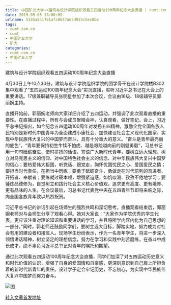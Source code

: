 ```yaml
---
title: 中国矿业大学->建筑与设计学院组织观看五四运动100周年纪念大会直播 | cumt.com.cn
date: 2019-05-05 13:00:09
urlname: 5335a8417e1afc8647a67d933c5ec0be
tags: 
- cumt.com.cn
- cumt
- 中国矿业大学
- 矿大
categories:
- cumt.com.cn
- 中国矿业大学
---
```


建筑与设计学院组织观看五四运动100周年纪念大会直播

4月30日上午10点30分，建筑与设计学院组织学院的团学骨干在设计学院楼B302集中观看了“五四运动100周年纪念大会”实况直播，聆听习近平总书记在大会上的重要讲话。17级兼职辅导员张明星参加了本次会议，会议由16级、18级辅导员郭丽婉主持。

直播开始前，郭丽婉老师向大家详细介绍了五四运动，并强调了此次观看直播的重要性。在直播过程中，所有与会成员聚精会神，认真观看，做好笔记。会上，习近平总书记指出，如今纪念五四运动100周年对发扬五四精神，激励全党全国各族人民特别是新时代中国青年为全面建成小康社会、加快建设社会主义现代化国家、实现中华民族伟大复兴的中国梦而奋斗，具有十分重大的意义。“奋斗是青年最亮丽的底色”，“青年要保持初生牛犊不怕虎、越是艰险越向前的刚健勇毅”，习总书记用一句句砥砺奋进、惜时拼搏的话语，寄语广大新时代青年，要树立远大理想，树立对马克思主义的信仰、对中国特色社会主义的信念、对中华民族伟大复兴中国梦的信心；要热爱伟大祖国，听党话、跟党走，胸怀忧国忧民之心、爱国爱民之情；要担当时代责任，在担当中历练；要勇于砥砺奋斗，勇做走在时代前列的奋进者、开拓者、奉献者；要练就过硬本领，增强紧迫感，如饥似渴、孜孜不倦地学习；要锤炼品德修为，自觉树立和践行社会主义核心价值观，追求更有高度、更有境界、更有品味的人生。在会议最后，习总书记代表党中央在五四青年节即将来临之际，向全国各族青年致以热烈祝贺。

习近平总书记的讲话引起在场师生的强烈共鸣和深切思考。直播观看结束后，郭丽婉老师对与会师生分享了观看心得。她对大家说：“大家作为学院优秀的学生代表，更应该注重对理论知识和重要讲话的学习，并且将所学内容内化为自己思想的一部分。”同时，郭老师还鼓励同学们，要树立远大目标，脚踏实地，努力成为对社会有用的建设者和接班人。现场学生纷纷表示，作为一名青年学生，将进一步深入领悟讲话精神，树立坚定的理想信念，努力在学习和实践中刻苦磨练，在奋斗中成长成才，绝不辜负习近平总书记对青年的嘱托和期望。

通过此次观看五四运动100周年纪念大会直播，同学们加深了对五四运动历史意义和时代价值的认识，增强了自身的爱国情和自豪感，更深刻意识到自己肩上所担负着的新时代新青年的责任。设计学子定会牢记历史，不忘初心，为实现中华民族伟大复兴中国梦而努力奋斗。

![图](http://art.cumt.edu.cn/_upload/article/images/11/e5/6390eba84060b66014a2b7e3614d/f70aed5c-8a21-46b6-a998-b5000d2ba6d3.jpg)

[转入文章首发地址](http://xwzx.cumt.edu.cn/fb/c0/c523a523200/page.htm)